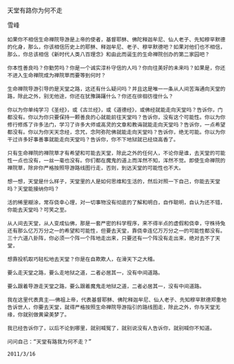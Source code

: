 天堂有路你为何不走

雪峰


    如果你不相信生命禅院导游是上帝的使者，基督耶稣、佛陀释迦牟尼、仙人老子、先知穆罕默德的化身，那么，你该相信历史上的耶稣、释迦牟尼、老子、穆罕默德吧？如果对他们也不相信，那么，你总该相信《新时代人类八百理念》和由此而诞生的生命禅院创办的第二家园吧？

    你本性善良吗？你勤劳吗？你是一个诚实淳朴守信的人吗？你向往美好的未来吗？如果是，你还不进入生命禅院成为禅院草而要等到何时？

    生命禅院导游引导的是天堂之路，这还有什么疑问吗？并且这是唯一一条从人间苦海通向天堂的路，除此之外，别无他途，你还在犹豫踌躇什么？你还在徘徊彷徨什么？

    你以为你单纯学习《圣经》，或《古兰经》，或《道德经》，或佛经就能走向天堂吗？告诉你，门都没有。你以为你只要保持一颗善良的心就能前往天堂吗？告诉你，没有这个可能性。你以为你修行修炼了许多法门，学习了许多大师或高灵的文章和教诲就能走向天堂吗？告诉你，一点希望都没有。你以为你天天念经，念咒，念阿弥陀佛就能走向天堂吗？告诉你，绝无可能。你以为你干过许多好事善事就能走向天堂吗？告诉你，你不下地狱就已经烧高香了。

    只有生命禅院的禅院草才有希望和可能去天堂，除此之外的任何人，不论你是谁，去天堂的可能性一点也没有，一丝一毫也没有。你们都在魔鬼的道上而浑然不知，浑然不觉。即使生命禅院的禅院草，除非你严格按照导游路线图行走，否则，到达天堂的可能性也不大。

    想一想，天堂是什么样子，天堂里的人是如何思维和生活的，然后对照一下自己，你能去天堂吗？天堂能接纳你吗？

    活的稀里糊涂，常存侥幸心理，对一切事物没有彻底的了解和明白，自作聪明，自认为还不错，你能去天堂吗？可笑之至。

    从人间去天堂，从人变成仙佛，那是一套严密的科学程序，来不得半点的虚假和侥幸，守株待兔还有那么亿万万分之一的希望和可能性，但要去天堂，靠侥幸连亿万万分之一的可能性都没有。三十六道八卦阵，你必须一个阵一个阵地走出来，只要还有一个阵没有走出来，绝对去不了天堂，

    想靠投机取巧轻松地去天堂？你是在自欺欺人，在滑天下之大稽。

    要么走天堂之路，要么走地狱之道，二者必居其一，没有中间道路。

    要么跟着导游走天堂之路，要么跟着魔鬼走地狱之道，二者必居其一，没有中间道路。

    我在这里代表真主——佛祖上帝，代表基督耶稣、佛陀释迦牟尼、仙人老子、先知穆罕默德郑重地告诉世人，你要去天堂，就得严格按照生命禅院导游指引的路线图走，除此之外，你与天堂无缘，你就别做黄粱美梦了。

    我已经告诉你了，以后不论到哪里，就别喊冤了，就别说没有人告诉你，就别喊你不知道。

    问问自己：“天堂有路我为何不走？”

    2011/3/16



